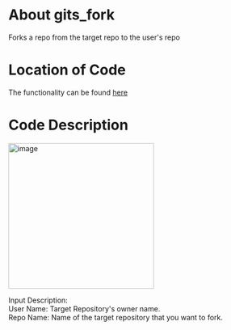 # About gits_fork

Forks a repo from the target repo to the user's repo

# Location of Code

The functionality can be found [here](https://github.com/psvkaushik/Group50_Proj2/blob/main/src/gits_fork.py)

# Code Description

<img width="288" alt="image" src="https://github.com/psvkaushik/Group50_Proj2/assets/144864099/2c4a2fe3-ebd5-4fe8-946c-9c2100fb92e6">

Input Description:\
User Name: Target Repository's owner name.\
Repo Name: Name of the target repository that you want to fork.
